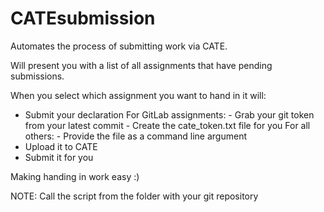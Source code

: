 CATEsubmission
==============

Automates the process of submitting work via CATE. 

Will present you with a list of all assignments that have pending submissions.

When you select which assignment you want to hand in it will: 
  
   - Submit your declaration
       For GitLab assignments:
           - Grab your git token from your latest commit
           - Create the cate_token.txt file for you 
       For all others:
           - Provide the file as a command line argument
   - Upload it to CATE
   - Submit it for you
   
Making handing in work easy :) 

NOTE: Call the script from the folder with your git repository 

